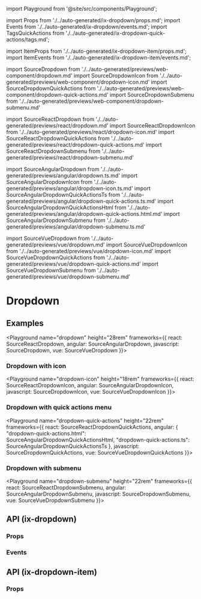 import Playground from '@site/src/components/Playground';

import Props from './../auto-generated/ix-dropdown/props.md';
import Events from './../auto-generated/ix-dropdown/events.md';
import TagsQuickActions from './../auto-generated/ix-dropdown-quick-actions/tags.md';

import ItemProps from './../auto-generated/ix-dropdown-item/props.md';
import ItemEvents from './../auto-generated/ix-dropdown-item/events.md';

import SourceDropdown from './../auto-generated/previews/web-component/dropdown.md'
import SourceDropdownIcon from './../auto-generated/previews/web-component/dropdown-icon.md'
import SourceDropdownQuickActions from './../auto-generated/previews/web-component/dropdown-quick-actions.md'
import SourceDropdownSubmenu from './../auto-generated/previews/web-component/dropdown-submenu.md'

import SourceReactDropdown from './../auto-generated/previews/react/dropdown.md'
import SourceReactDropdownIcon from './../auto-generated/previews/react/dropdown-icon.md'
import SourceReactDropdownQuickActions from './../auto-generated/previews/react/dropdown-quick-actions.md'
import SourceReactDropdownSubmenu from './../auto-generated/previews/react/dropdown-submenu.md'

import SourceAngularDropdown from './../auto-generated/previews/angular/dropdown.ts.md'
import SourceAngularDropdownIcon from './../auto-generated/previews/angular/dropdown-icon.ts.md'
import SourceAngularDropdownQuickActionsTs from './../auto-generated/previews/angular/dropdown-quick-actions.ts.md'
import SourceAngularDropdownQuickActionsHtml from './../auto-generated/previews/angular/dropdown-quick-actions.html.md'
import SourceAngularDropdownSubmenu from './../auto-generated/previews/angular/dropdown-submenu.ts.md'

import SourceVueDropdown from './../auto-generated/previews/vue/dropdown.md'
import SourceVueDropdownIcon from './../auto-generated/previews/vue/dropdown-icon.md'
import SourceVueDropdownQuickActions from './../auto-generated/previews/vue/dropdown-quick-actions.md'
import SourceVueDropdownSubmenu from './../auto-generated/previews/vue/dropdown-submenu.md'

# Dropdown

## Examples

<Playground
name="dropdown" height="28rem"
frameworks={{
  react: SourceReactDropdown,
  angular: SourceAngularDropdown,
  javascript: SourceDropdown,
  vue: SourceVueDropdown
}}></Playground>

### Dropdown with icon

<Playground
name="dropdown-icon" height="18rem"
frameworks={{
  react: SourceReactDropdownIcon,
  angular: SourceAngularDropdownIcon,
  javascript: SourceDropdownIcon,
  vue: SourceVueDropdownIcon
}}></Playground>

### Dropdown with quick actions menu

<TagsQuickActions />

<Playground
name="dropdown-quick-actions" height="22rem"
frameworks={{
  react: SourceReactDropdownQuickActions,
  angular: {
    "dropdown-quick-actions.html": SourceAngularDropdownQuickActionsHtml,
    "dropdown-quick-actions.ts": SourceAngularDropdownQuickActionsTs
  },
  javascript: SourceDropdownQuickActions,
  vue: SourceVueDropdownQuickActions
}}></Playground>

### Dropdown with submenu

<Playground
name="dropdown-submenu" height="22rem"
frameworks={{
  react: SourceReactDropdownSubmenu,
  angular: SourceAngularDropdownSubmenu,
  javascript: SourceDropdownSubmenu,
  vue: SourceVueDropdownSubmenu
}}></Playground>

## API (ix-dropdown)

### Props

<Props />

### Events

<Events />

## API (ix-dropdown-item)

### Props

<ItemProps />
